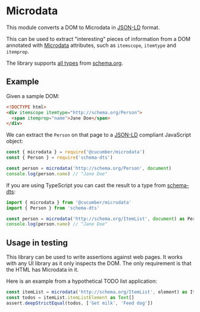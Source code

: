 # Microdata

This module converts a DOM to Microdata in [JSON-LD](https://json-ld.org/) format.

This can be used to extract "interesting" pieces of information from a DOM annotated with
[Microdata](https://html.spec.whatwg.org/multipage/microdata.html) attributes, such as
`itemscope`, `itemtype` and `itemprop`.

The library supports [all types](https://schema.org/docs/full.html) from [schema.org](https://schema.org/).

## Example

Given a sample DOM:

```html
<!DOCTYPE html>
<div itemscope itemtype="http://schema.org/Person">
  <span itemprop="name">Jane Doe</span>
</div>
```

We can extract the `Person` on that page to a [JSON-LD](https://json-ld.org/) compliant JavaScript object:

```javascript
const { microdata } = require('@cucumber/microdata')
const { Person } = require('schema-dts')

const person = microdata('http://schema.org/Person', document)
console.log(person.name) // "Jane Doe"
```

If you are using TypeScript you can cast the result to a type from [schema-dts](https://github.com/google/schema-dts):

```typescript
import { microdata } from '@cucumber/microdata'
import { Person } from 'schema-dts'

const person = microdata('http://schema.org/ItemList', document) as Person
console.log(person.name) // "Jane Doe"
```

## Usage in testing

This library can be used to write assertions against web pages.
It works with any UI library as it only inspects the DOM. The only requirement
is that the HTML has Microdata in it.

Here is an example from a hypothetical TODO list application:

```typescript
const itemList = microdata('http://schema.org/ItemList', element) as ItemList
const todos = itemList.itemListElement as Text[]
assert.deepStrictEqual(todos, ['Get milk', 'Feed dog'])
```
